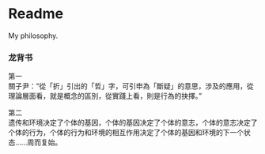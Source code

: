 # Readme
My philosophy.

### 龙背书

第一<br />
關子尹：“從「折」引出的「哲」字，可引申為「斷疑」的意思，涉及的應用，從理論層面看，就是概念的區別，從實踐上看，則是行為的抉擇。”

第二<br />
遗传和环境决定了个体的基因，个体的基因决定了个体的意志，个体的意志决定了个体的行为，个体的行为和环境的相互作用决定了个体的基因和环境的下一个状态……周而复始。
